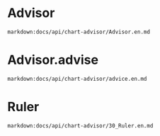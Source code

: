 # Advisor

`markdown:docs/api/chart-advisor/Advisor.en.md`

# Advisor.advise

`markdown:docs/api/chart-advisor/advice.en.md`

# Ruler

`markdown:docs/api/chart-advisor/30_Ruler.en.md`
